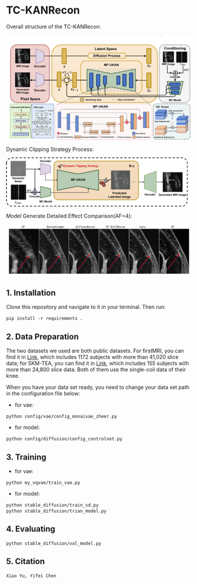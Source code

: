 # TC-KANRecon

Overall structure of the TC-KANRecon:

![model](img/Model.png)

Dynamic Clipping Strategy Process:

![Strategy](img/Strategy.png)

Model Generate Detailed Effect Comparison(AF=4):

![renderings](img/view.png)

## 1. Installation

Clone this repository and navigate to it in your terminal. Then run:

```
pip install -r requirements .
```

## 2. Data Preparation

The two datasets we used are both public datasets. For firstMRI, you can find it in [Link](https://fastmri.med.nyu.edu/), which includes 1172 subjects with more than 41,020 slice data; for SKM-TEA, you can find it in [Link](https://stanfordaimi.azurewebsites.net/datasets/4aaeafb9-c6e6-4e3c-9188-3aaaf0e0a9e7), which includes 155 subjects with more than 24,800 slice data. Both of them use the single-coil data of their knee.

When you have your data set ready, you need to change your data set path in the configuration file below:

- for vae:
```
python config/vae/config_monaivae_zheer.py
```
- for model:
```
python config/diffusion/config_controlnet.py
```

## 3. Training
- for vae:

```
python my_vqvae/train_vae.py

```
- for model:

```
python stable_diffusion/train_sd.py
python stable_diffusion/trian_model.py

```

## 4. Evaluating

```
python stable_diffusion/val_model.py

```

## 5. Citation
```
Xiao Yu, Yifei Chen
```
